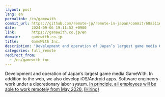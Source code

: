 ```yaml
---
layout: post
lang: en
permalink: /en/gamewith
commit_url: https://github.com/remote-jp/remote-in-japan/commit/68a511dd08061fac8a0a9cfdbac130bff787ee2b
date:       2024-09-06 19:11:52 +0900
link:       https://gamewith.co.jp/en
domain:     gamewith.co.jp
title:      GameWith Inc.
description: 'Development and operation of Japan’s largest game media GameWith. In addition to the web, we also develop iOS/Android apps. Software engineers work under a discretionary labor system. In principle, all employees will be able to work remotely from May 2020. (Hiring)'
categories: full_remote
redirect_from:
  - /en/gamewith_inc
---
```


<p>Development and operation of Japan’s largest game media GameWith. In addition to the web, we also develop iOS/Android apps. Software engineers work under a discretionary labor system. <a href="https://gamewith.co.jp/posts/QQt5Mnba">In principle, all employees will be able to work remotely from May 2020.</a> <a href="https://www.wantedly.com/companies/gamewith/projects">(Hiring)</a></p>
